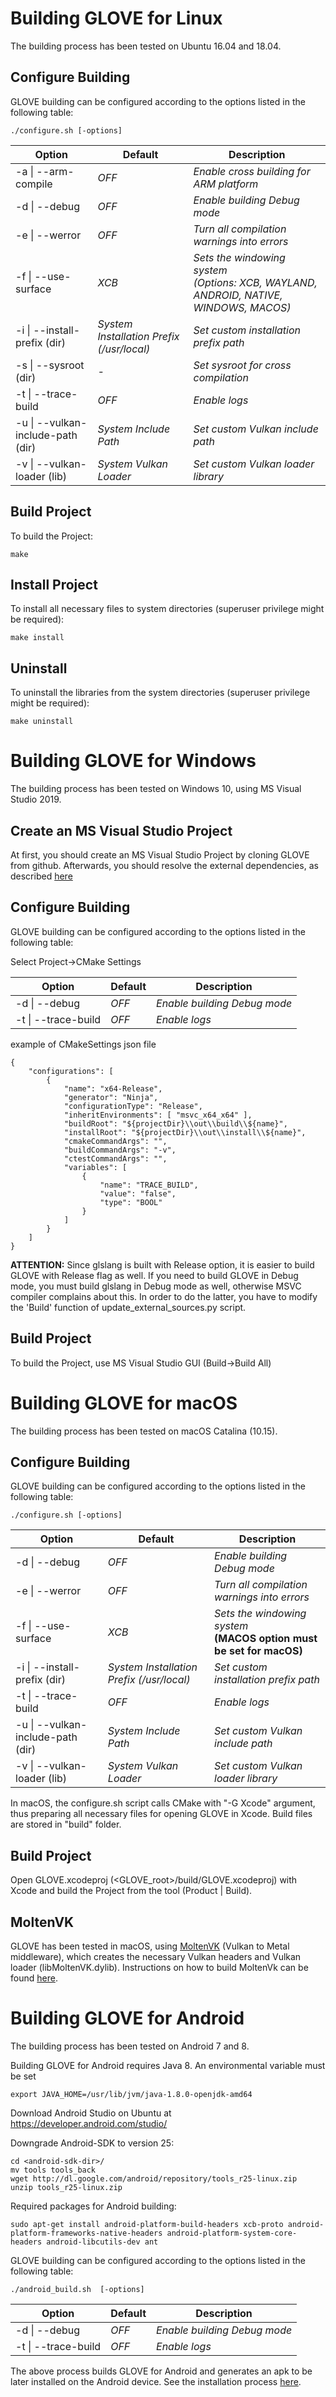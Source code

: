 # Building GLOVE for Linux

The building process has been tested on Ubuntu 16.04 and 18.04.

## Configure Building

GLOVE building can be configured according to the options listed in the following table:

```
./configure.sh [-options]
```

| **Option** | **Default** | **Description** |
| --- | --- | --- |
| -a \| --arm-compile | _OFF_ | _Enable cross building for ARM platform_ |
| -d \| --debug | _OFF_ | _Enable building Debug mode_ |
| -e \| --werror | _OFF_ | _Turn all compilation warnings into errors_ |
| -f \| --use-surface | _XCB_ |  _Sets the windowing system<br>(Options: XCB, WAYLAND, ANDROID, NATIVE, WINDOWS, MACOS)_ |
| -i \| --install-prefix (dir) | _System Installation Prefix (/usr/local)_ | _Set custom installation prefix path_ |
| -s \| --sysroot (dir) | _-_ | _Set sysroot for cross compilation_ |
| -t \| --trace-build | _OFF_ | _Enable logs_ |
| -u \| --vulkan-include-path (dir) | _System Include Path_ | _Set custom Vulkan include path_ |
| -v \| --vulkan-loader (lib) | _System Vulkan Loader_ | _Set custom Vulkan loader library_ |


## Build Project

To build the Project:

```
make
```

## Install Project

To install all necessary files to system directories (superuser privilege might be required):

```
make install
```

## Uninstall

To uninstall the libraries from the system directories (superuser privilege might be required):

```
make uninstall
```

# Building GLOVE for Windows

The building process has been tested on Windows 10, using MS Visual Studio 2019.

## Create an MS Visual Studio Project

At first, you should create an MS Visual Studio Project by cloning GLOVE from github.
Afterwards, you should resolve the external dependencies, as described [here](README.md#external-repositories-dependencies)

## Configure Building

GLOVE building can be configured according to the options listed in the following table:

Select Project->CMake Settings

| **Option** | **Default** | **Description** |
| --- | --- | --- |
| -d \| --debug | _OFF_ | _Enable building Debug mode_ |
| -t \| --trace-build | _OFF_ | _Enable logs_ |

example of CMakeSettings json file

```
{
    "configurations": [
        {
            "name": "x64-Release",
            "generator": "Ninja",
            "configurationType": "Release",
            "inheritEnvironments": [ "msvc_x64_x64" ],
            "buildRoot": "${projectDir}\\out\\build\\${name}",
            "installRoot": "${projectDir}\\out\\install\\${name}",
            "cmakeCommandArgs": "",
            "buildCommandArgs": "-v",
            "ctestCommandArgs": "",
            "variables": [
                {
                    "name": "TRACE_BUILD",
                    "value": "false",
                    "type": "BOOL"
                }
            ]
        }
    ]
}
```

**ATTENTION:** Since glslang is built with Release option, it is easier to build GLOVE with Release flag as well. If you need to build GLOVE in Debug mode, you must build glslang in Debug mode as well, otherwise MSVC compiler complains about this. In order to do the latter, you have to modify the 'Build' function of update_external_sources.py script.

## Build Project

To build the Project, use MS Visual Studio GUI (Build->Build All)


# Building GLOVE for macOS

The building process has been tested on macOS Catalina (10.15).

## Configure Building

GLOVE building can be configured according to the options listed in the following table:

```
./configure.sh [-options]
```

| **Option** | **Default** | **Description** |
| --- | --- | --- |
| -d \| --debug | _OFF_ | _Enable building Debug mode_ |
| -e \| --werror | _OFF_ | _Turn all compilation warnings into errors_ |
| -f \| --use-surface | _XCB_ |  _Sets the windowing system<br>_ **(MACOS option must be set for macOS)** |
| -i \| --install-prefix (dir) | _System Installation Prefix (/usr/local)_ | _Set custom installation prefix path_ |
| -t \| --trace-build | _OFF_ | _Enable logs_ |
| -u \| --vulkan-include-path (dir) | _System Include Path_ | _Set custom Vulkan include path_ |
| -v \| --vulkan-loader (lib) | _System Vulkan Loader_ | _Set custom Vulkan loader library_ |


In macOS, the configure.sh script calls CMake with "-G Xcode" argument, thus preparing all necessary files for opening GLOVE in Xcode. Build files are stored in "build" folder.

## Build Project

Open GLOVE.xcodeproj (\<GLOVE_root\>/build/GLOVE.xcodeproj) with Xcode and build the Project from the tool (Product | Build). 

## MoltenVK

GLOVE has been tested in macOS, using [MoltenVK](https://github.com/KhronosGroup/MoltenVK) (Vulkan to Metal middleware), which creates the necessary Vulkan headers and Vulkan loader (libMoltenVK.dylib). Instructions on how to build MoltenVk can be found [here](https://github.com/KhronosGroup/MoltenVK#building).

# Building GLOVE for Android

The building process has been tested on Android 7 and 8.

Building GLOVE for Android requires Java 8. An environmental variable must be set
```
export JAVA_HOME=/usr/lib/jvm/java-1.8.0-openjdk-amd64
```
Download Android Studio on Ubuntu at https://developer.android.com/studio/

Downgrade Android-SDK to version 25:
```
cd <android-sdk-dir>/
mv tools tools_back
wget http://dl.google.com/android/repository/tools_r25-linux.zip
unzip tools_r25-linux.zip
```
Required packages for Android building:
```
sudo apt-get install android-platform-build-headers xcb-proto android-platform-frameworks-native-headers android-platform-system-core-headers android-libcutils-dev ant
```
GLOVE building can be configured according to the options listed in the following table:

```
./android_build.sh  [-options]
```

| **Option** | **Default** | **Description** |
| --- | --- | --- |
| -d \| --debug | _OFF_ | _Enable building Debug mode_ |
| -t \| --trace-build | _OFF_ | _Enable logs_ |

The above process builds GLOVE for Android and generates an apk to be later installed on the Android device. See the installation process [here](Demos/README_demos.md).
